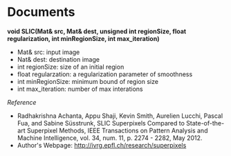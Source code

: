 Documents
=========
**void SLIC(Mat& src, Mat& dest, unsigned int regionSize, float regularization, int minRegionSize, int max_iteration)**  
* Mat& src: input image  
* Nat& dest: destination image  
* int regionSize: size of an initial region  
* float regularzation: a regularization parameter of smoothness  
* int minRegionSize: minimum bound of region size  
* int max_iteration: number of max interations  

*Reference*
* Radhakrishna Achanta, Appu Shaji, Kevin Smith, Aurelien Lucchi, Pascal Fua, and Sabine Süsstrunk, SLIC Superpixels Compared to State-of-the-art Superpixel Methods, IEEE Transactions on Pattern Analysis and Machine Intelligence, vol. 34, num. 11, p. 2274 - 2282, May 2012.
* Author's Webpage: http://ivrg.epfl.ch/research/superpixels
